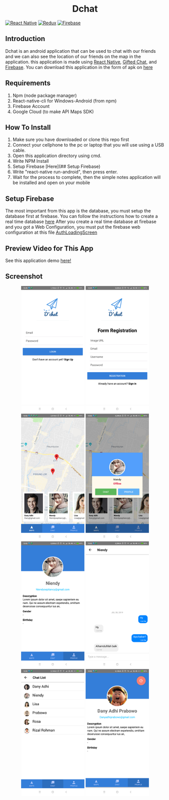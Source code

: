 <h1 align="center">Dchat</h1>

  [![React Native](https://img.shields.io/badge/React%20Native-0.59.9-blue.svg?style=rounded-square)](https://facebook.github.io/react-native/)
  [![Redux](https://img.shields.io/badge/Redux-v.4.0.1-blue.svg?style=rounded-square)](https://redux.js.org/)
  [![Firebase](https://img.shields.io/badge/-Firebase-yellow)](https://firebase.google.com/)


## Introduction
Dchat is an android application that can be used to chat with our friends and we can also see the location of our friends on the map in the application.
this application is made using [React Native](https://facebook.github.io/react-native/), [Gifted Chat](https://github.com/FaridSafi/react-native-gifted-chat), and [Firebase](https://firebase.google.com/). 
You can download this application in the form of apk on [here](https://drive.google.com/file/d/1sKt2-nB-VV6syjgXMoAfmtPChvjloGNP/view?usp=sharing)

## Requirements
1. Npm (node package manager)
2. React-native-cli for Windows-Android (from npm)
3. Firebase Account
4. Google Cloud (to make API Maps SDK)


## How To Install
1. Make sure you have downloaded or clone this repo first
2. Connect your cellphone to the pc or laptop that you will use using a USB cable.
3. Open this application directory using cmd.
4. Write NPM Install
5. Setup Firebase [Here](## Setup Firebase)
6. Write "react-native run-android", then press enter.
7. Wait for the process to complete, then the simple notes application will be installed and open on your mobile


## Setup Firebase
The most important from this app is the database, you must setup the database first at firebase. You can follow the instructions how to create a real time database [here](https://www.metizsoft.com/blog/real-time-firebase-integration-with-react-native)
After you create a real time database at firebase and you got a Web Configuration, you must put the firebase web configuration at this file [AuthLoadingScreen](https://www.metizsoft.com/blog/real-time-firebase-integration-with-react-native)


## Preview Video for This App
See this application demo <a href="https://drive.google.com/file/d/1o2jMcN9GVfyfzbIg9NHaTR3u1m8NKV9Y/view?usp=sharing">here!</a>

## Screenshot
<p align='center'>
  <span>
  <img src='https://github.com/DanyAdhi/Dchat/blob/master/Screenshot/1.png' width=200 />
  <img src='https://github.com/DanyAdhi/Dchat/blob/master/Screenshot/2.png' width=200 />
  <img src='https://github.com/DanyAdhi/Dchat/blob/master/Screenshot/3.png' width=200 />
  <img src='https://github.com/DanyAdhi/Dchat/blob/master/Screenshot/4.png' width=200 />
  <img src='https://github.com/DanyAdhi/Dchat/blob/master/Screenshot/5.png' width=200 />
  <img src='https://github.com/DanyAdhi/Dchat/blob/master/Screenshot/6.png' width=200 />
  <img src='https://github.com/DanyAdhi/Dchat/blob/master/Screenshot/7.png' width=200 />
  <img src='https://github.com/DanyAdhi/Dchat/blob/master/Screenshot/8.png' width=200 />
  </span>
</p>
